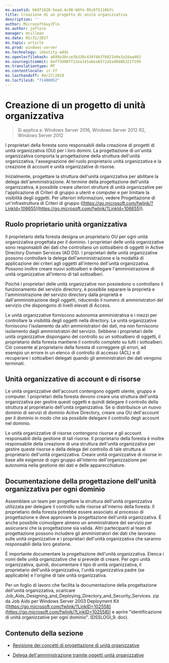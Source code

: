 ```yaml
---
ms.assetid: b8df1828-5ead-4c90-b0fe-95c675116b7c
title: Creazione di un progetto di unità organizzativa
description: ''
author: MicrosoftGuyJFlo
ms.author: joflore
manager: mtillman
ms.date: 05/31/2017
ms.topic: article
ms.prod: windows-server
ms.technology: identity-adds
ms.openlocfilehash: a699a30cce3b330c434fdb3784214de3a2daa403
ms.sourcegitcommit: 6aff3d88ff22ea141a6ea6572a5ad8dd6321f199
ms.translationtype: MT
ms.contentlocale: it-IT
ms.lasthandoff: 09/27/2019
ms.locfileid: "71408952"
---
```

# <a name="creating-an-organizational-unit-design"></a>Creazione di un progetto di unità organizzativa

>Si applica a: Windows Server 2016, Windows Server 2012 R2, Windows Server 2012

I proprietari della foresta sono responsabili della creazione di progetti di unità organizzativa (OU) per i loro domini. La progettazione di un'unità organizzativa comporta la progettazione della struttura dell'unità organizzativa, l'assegnazione del ruolo proprietario unità organizzativa e la creazione di account e unità organizzative di risorse.  
  
Inizialmente, progettare la struttura dell'unità organizzativa per abilitare la delega dell'amministrazione. Al termine della progettazione dell'unità organizzativa, è possibile creare ulteriori strutture di unità organizzative per l'applicazione di Criteri di gruppo a utenti e computer e per limitare la visibilità degli oggetti. Per ulteriori informazioni, vedere Progettazione di un'infrastruttura di Criteri di gruppo ([https://go.microsoft.com/fwlink/?LinkId=106655](https://go.microsoft.com/fwlink/?LinkId=106655)).  
  
## <a name="ou-owner-role"></a>Ruolo proprietario unità organizzativa  
Il proprietario della foresta designa un proprietario OU per ogni unità organizzativa progettata per il dominio. I proprietari delle unità organizzative sono responsabili dei dati che controllano un sottoalbero di oggetti in Active Directory Domain Services (AD DS). I proprietari delle unità organizzative possono controllare la delega dell'amministrazione e la modalità di applicazione dei criteri agli oggetti all'interno dell'unità organizzativa. Possono inoltre creare nuovi sottoalberi e delegare l'amministrazione di unità organizzative all'interno di tali sottoalberi.  
  
Poiché i proprietari delle unità organizzative non possiedono o controllano il funzionamento del servizio directory, è possibile separare la proprietà e l'amministrazione del servizio directory dalla proprietà e dall'amministrazione degli oggetti, riducendo il numero di amministratori del servizio che dispongono di livelli elevati di Access.  
  
Le unità organizzative forniscono autonomia amministrativa e i mezzi per controllare la visibilità degli oggetti nella directory. Le unità organizzative forniscono l'isolamento da altri amministratori dei dati, ma non forniscono isolamento dagli amministratori del servizio. Sebbene i proprietari delle unità organizzative dispongano del controllo su un sottoalbero di oggetti, il proprietario della foresta mantiene il controllo completo su tutti i sottoalberi. Ciò consente al proprietario della foresta di correggere gli errori, ad esempio un errore in un elenco di controllo di accesso (ACL) e di recuperare i sottoalberi delegati quando gli amministratori dei dati vengono terminati.  
  
## <a name="account-ous-and-resource-ous"></a>Unità organizzative di account e di risorse  
Le unità organizzative dell'account contengono oggetti utente, gruppo e computer. I proprietari della foresta devono creare una struttura dell'unità organizzativa per gestire questi oggetti e quindi delegare il controllo della struttura al proprietario dell'unità organizzativa. Se si distribuisce un nuovo dominio di servizi di dominio Active Directory, creare una OU dell'account per il dominio in modo che sia possibile delegare il controllo degli account nel dominio.  
  
Le unità organizzative di risorse contengono risorse e gli account responsabili della gestione di tali risorse. Il proprietario della foresta è inoltre responsabile della creazione di una struttura dell'unità organizzativa per gestire queste risorse e della delega del controllo di tale struttura al proprietario dell'unità organizzativa. Creare unità organizzative di risorse in base alle esigenze di ogni gruppo all'interno dell'organizzazione per autonomia nella gestione dei dati e delle apparecchiature.  
  
## <a name="documenting-the-ou-design-for-each-domain"></a>Documentazione della progettazione dell'unità organizzativa per ogni dominio  
Assemblare un team per progettare la struttura dell'unità organizzativa utilizzata per delegare il controllo sulle risorse all'interno della foresta. Il proprietario della foresta potrebbe essere associato al processo di progettazione e deve approvare la progettazione dell'unità organizzativa. È anche possibile coinvolgere almeno un amministratore del servizio per assicurarsi che la progettazione sia valida. Altri partecipanti al team di progettazione possono includere gli amministratori dei dati che lavorano sulle unità organizzative e i proprietari dell'unità organizzativa che saranno responsabili della loro gestione.  
  
È importante documentare la progettazione dell'unità organizzativa. Elenca i nomi delle unità organizzative che si prevede di creare. Per ogni unità organizzativa, quindi, documentare il tipo di unità organizzativa, il proprietario dell'unità organizzativa, l'unità organizzativa padre (se applicabile) e l'origine di tale unità organizzativa.  
  
Per un foglio di lavoro che facilita la documentazione della progettazione dell'unità organizzativa, scaricare Job_Aids_Designing_and_Deploying_Directory_and_Security_Services. zip da Job Aids per Windows Server 2003 Deployment Kit ([https://go.microsoft.com/fwlink/?LinkID=102558](https://go.microsoft.com/fwlink/?LinkID=102558)) e aprire "identificazione di unità organizzative per ogni dominio". (DSSLOGI_9. doc).  
  
## <a name="in-this-section"></a>Contenuto della sezione  
  
-   [Revisione dei concetti di progettazione di unità organizzative](../../ad-ds/plan/Reviewing-OU-Design-Concepts.md)  
  
-   [Delega dell'amministrazione tramite oggetti unità organizzative](../../ad-ds/plan/Delegating-Administration-by-Using-OU-Objects.md)  
  


